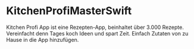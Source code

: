 # KitchenProfiMasterSwift

Kitchen Profi App ist eine Rezepten-App, beinhaltet über 3.000 Rezepte. Vereinfacht denn Tages koch Ideen und spart Zeit.
Einfach Zutaten von zu Hause in die App hinzufügen.


